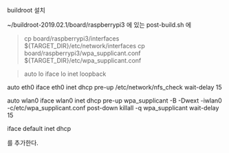 buildroot 설치



~/buildroot-2019.02.1/board/raspberrypi3 에 있는 post-build.sh 에 

>cp board/raspberrypi3/interfaces ${TARGET_DIR}/etc/network/interfaces
cp board/raspberrypi3/wpa_supplicant.conf ${TARGET_DIR}/etc/wpa_supplicant.conf



>auto lo
iface lo inet loopback
 
auto eth0
iface eth0 inet dhcp
        pre-up /etc/network/nfs_check
        wait-delay 15
 
auto wlan0
iface wlan0 inet dhcp
        pre-up wpa_supplicant -B -Dwext -iwlan0 -c/etc/wpa_supplicant.conf
        post-down killall -q wpa_supplicant
        wait-delay 15
 
iface default inet dhcp


를 추가한다. 
